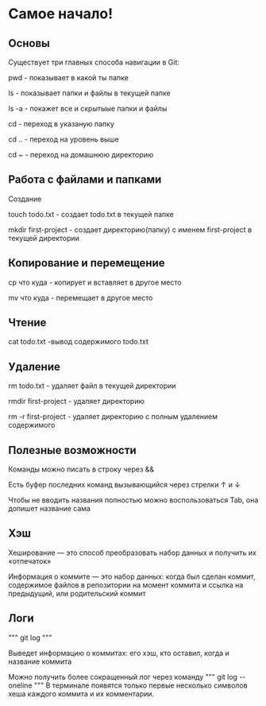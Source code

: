 # Самое начало!

## Основы

Cуществует три главных способа навигации в Git:

pwd - показывает в какой ты папке

ls - показывает папки и файлы в текущей папке

 ls -a - покажет все и скрытыые папки и файлы

cd - переход в указаную папку

 cd .. - переход на уровень выше

 cd ~ - переход на домашнюю директорию

## Работа с файлами и папками
Создание

touch todo.txt - создает todo.txt в текущей папке

mkdir first-project - создает директорию(папку) с именем first-project в текущей директории

## Копирование и перемещение 
cp что куда - копирует и вставляет в другое место

mv что куда - перемещает в другое место

## Чтение
cat todo.txt -вывод содержимого todo.txt

## Удаление
rm todo.txt - удаляет файл в текущей директории

rmdir first-project - удаляет директорию

rm -r first-project - удаляет директорию с полным удалением содержимого

## Полезные возможности
Команды можно писать в строку через &&

Есть буфер последних команд вызывающийся через стрелки ↑ и ↓

Чтобы не вводить названия полностью можно воспользоваться Tab, она допишет название сама

## Хэш

Хеширование — это способ преобразовать набор данных и получить их «отпечаток»


Информация о коммите — это набор данных: когда был сделан коммит, содержимое файлов в репозитории на момент коммита и ссылка на предыдущий, или родительский коммит

## Логи

"""
git log
"""

Выведет информацию о коммитах: его хэш, кто оставил, когда и название коммита

Можно получить более сокращенный лог через команду 
"""
git log --oneline
"""
В терминале появятся только первые несколько символов хеша каждого коммита и их комментарии.

